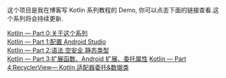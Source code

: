 
这个项目是我在博客写 Kotlin 系列教程的 Demo, 你可以点击下面的链接查看.这个系列将会持续更新.

[Kotlin — Part 0:关于这个系列](http://caimuhao.com/2017/11/02/Learn-Kotlin-While-Developing-An-Android-App-Introduction/)<br/>
[Kotlin — Part 1:配置 Android Studio](http://caimuhao.com/2017/11/03/Learn-Kotlin-While-Developing-An-Android-App-Part1/)<br/>
[Kotlin — Part 2:语法,空安全,静态类型](http://caimuhao.com/2017/11/03/Learn-Kotlin-While-Developing-An-Android-App-Part2/)<br/>
[Kotlin — Part 3:扩展函数、Android 扩展、委托属性](http://caimuhao.com/2017/11/04/Learn-Kotlin-While-Developing-An-Android-App-Part3/)
[Kotlin — Part 4:RecyclerView— Kotlin 适配器委托&数据类](http://caimuhao.com/2017/11/05/Learn-Kotlin-While-Developing-An-Android-App-Part4/)